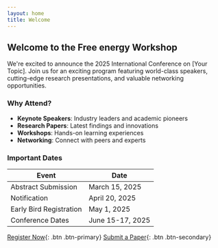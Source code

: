 ```yaml
---
layout: home
title: Welcome
---
```


## Welcome to the Free energy Workshop

We're excited to announce the 2025 International Conference on [Your Topic]. 
Join us for an exciting program featuring world-class speakers, cutting-edge 
research presentations, and valuable networking opportunities.

### Why Attend?

- **Keynote Speakers**: Industry leaders and academic pioneers
- **Research Papers**: Latest findings and innovations
- **Workshops**: Hands-on learning experiences
- **Networking**: Connect with peers and experts

### Important Dates

| Event | Date |
|-------|------|
| Abstract Submission | March 15, 2025 |
| Notification | April 20, 2025 |
| Early Bird Registration | May 1, 2025 |
| Conference Dates | June 15-17, 2025 |

[Register Now](/registration/){: .btn .btn-primary}
[Submit a Paper](/call-for-papers/){: .btn .btn-secondary}
